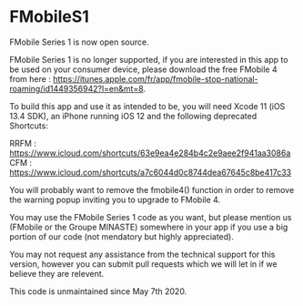 # FMobileS1
FMobile Series 1 is now open source.

FMobile Series 1 is no longer supported, if you are interested in this app to be used on your consumer device, please download the free FMobile 4 from here : https://itunes.apple.com/fr/app/fmobile-stop-national-roaming/id1449356942?l=en&mt=8.

To build this app and use it as intended to be, you will need Xcode 11 (iOS 13.4 SDK), an iPhone running iOS 12 and the following deprecated Shortcuts:

RRFM : https://www.icloud.com/shortcuts/63e9ea4e284b4c2e9aee2f941aa3086a
CFM : https://www.icloud.com/shortcuts/a7c6044d0c8744dea67645c8be417c33

You will probably want to remove the fmobile4() function in order to remove the warning popup inviting you to upgrade to FMobile 4.

You may use the FMobile Series 1 code as you want, but please mention us (FMobile or the Groupe MINASTE) somewhere in your app if you use a big portion of our code (not mendatory but highly appreciated).

You may not request any assistance from the technical support for this version, however you can submit pull requests which we will let in if we believe they are relevent.

This code is unmaintained since May 7th 2020.
